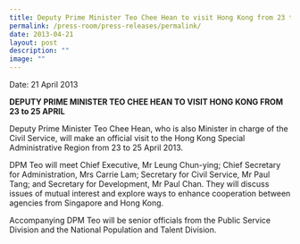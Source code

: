 ```yaml
---
title: Deputy Prime Minister Teo Chee Hean to visit Hong Kong from 23 to 25 April 2013
permalink: /press-room/press-releases/permalink/
date: 2013-04-21
layout: post
description: ""
image: ""
---
```


Date: 21 April 2013

**DEPUTY PRIME MINISTER TEO CHEE HEAN TO VISIT HONG KONG FROM 23 to 25 APRIL**

Deputy Prime Minister Teo Chee Hean, who is also Minister in charge of the Civil Service, will make an official visit to the Hong Kong Special Administrative Region from 23 to 25 April 2013.

DPM Teo will meet Chief Executive, Mr Leung Chun-ying; Chief Secretary for Administration, Mrs Carrie Lam; Secretary for Civil Service, Mr Paul Tang; and Secretary for Development, Mr Paul Chan. They will discuss issues of mutual interest and explore ways to enhance cooperation between agencies from Singapore and Hong Kong.

Accompanying DPM Teo will be senior officials from the Public Service Division and the National Population and Talent Division.